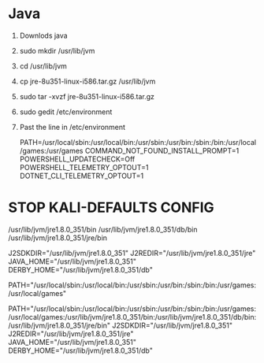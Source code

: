 # Java

1. Downlods java 
2. sudo mkdir /usr/lib/jvm
3. cd /usr/lib/jvm
4. cp jre-8u351-linux-i586.tar.gz /usr/lib/jvm
5. sudo tar -xvzf  jre-8u351-linux-i586.tar.gz
6. sudo gedit /etc/environment
7. Past the line in /etc/environment 




     PATH=/usr/local/sbin:/usr/local/bin:/usr/sbin:/usr/bin:/sbin:/bin:/usr/local/games:/usr/games
COMMAND_NOT_FOUND_INSTALL_PROMPT=1
POWERSHELL_UPDATECHECK=Off
POWERSHELL_TELEMETRY_OPTOUT=1
DOTNET_CLI_TELEMETRY_OPTOUT=1
# STOP KALI-DEFAULTS CONFIG
/usr/lib/jvm/jre1.8.0_351/bin
/usr/lib/jvm/jre1.8.0_351/db/bin
/usr/lib/jvm/jre1.8.0_351/jre/bin

J2SDKDIR="/usr/lib/jvm/jre1.8.0_351"
J2REDIR="/usr/lib/jvm/jre1.8.0_351/jre"
JAVA_HOME="/usr/lib/jvm/jre1.8.0_351"
DERBY_HOME="/usr/lib/jvm/jre1.8.0_351/db"

PATH="/usr/local/sbin:/usr/local/bin:/usr/sbin:/usr/bin:/sbin:/bin:/usr/games:/usr/local/games"

PATH="/usr/local/sbin:/usr/local/bin:/usr/sbin:/usr/bin:/sbin:/bin:/usr/games:/usr/local/games:/usr/lib/jvm/jre1.8.0_351/bin:/usr/lib/jvm/jre1.8.0_351/db/bin:/usr/lib/jvm/jre1.8.0_351/jre/bin"
J2SDKDIR="/usr/lib/jvm/jre1.8.0_351"
J2REDIR="/usr/lib/jvm/jre1.8.0_351/jre"
JAVA_HOME="/usr/lib/jvm/jre1.8.0_351"
DERBY_HOME="/usr/lib/jvm/jre1.8.0_351/db"  



